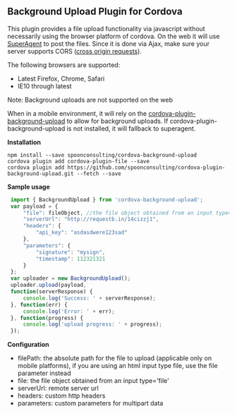 
## Background Upload Plugin for Cordova

This plugin provides a file upload functionality via javascript without necessarily using the browser platform of cordova. On the web it will use [SuperAgent](https://github.com/visionmedia/superagent) to post the files. Since it is done via Ajax, make sure your server supports CORS ([cross origin requests](https://developer.mozilla.org/en-US/docs/Web/HTTP/Access_control_CORS)).

The following browsers are supported:

- Latest Firefox, Chrome, Safari
- IE10 through latest

Note: Background uploads are not supported on the web

 When in a mobile environment, it will rely on the [cordova-plugin-background-upload](https://github.com/spoonconsulting/cordova-plugin-background-upload.git) to allow for background uploads. If cordova-plugin-background-upload is not installed, it will fallback to superagent.


**Installation**

```
npm install --save spoonconsulting/cordova-background-upload
cordova plugin add cordova-plugin-file --save
cordova plugin add https://github.com/spoonconsulting/cordova-plugin-background-upload.git --fetch --save
```

**Sample usage**

```javascript
 import { BackgroundUpload } from 'cordova-background-upload';
 var payload = {
     "file": fileObject, //the file object obtained from an input type='file'
     "serverUrl": "http://requestb.in/14cizzj1",
     "headers": {
         "api_key": "asdasdwere123sad"
     },
     "parameters": {
         "signature": "mysign",
         "timestamp": 112321321
     }
 };
 var uploader = new BackgroundUpload();
 uploader.upload(payload,
 function(serverResponse) {
     console.log('Success: ' + serverResponse);
 }, function(err) {
     console.log('Error: ' + err);
 }, function(progress) {
     console.log('upload progress: ' + progress);
 });

```

**Configuration** 
 * filePath: the absolute path for the file to upload (applicable only on mobile platforms), if you are using an html input type file, use the file parameter instead
 * file:  the file object obtained from an input type='file'
 * serverUrl: remote server url
 * headers: custom http headers
 * parameters: custom parameters for multipart data

